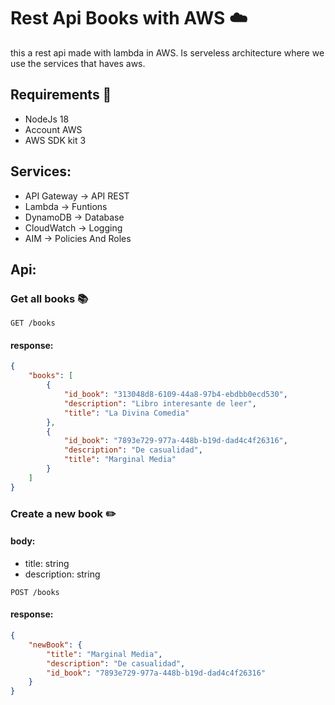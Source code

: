 # Rest Api Books with AWS ☁️

this a rest api made with lambda in AWS. Is serveless architecture where we use the services that haves 
aws.

## Requirements 🔑

- NodeJs 18
- Account AWS
- AWS SDK kit 3

## Services:

- API Gateway -> API REST
- Lambda -> Funtions
- DynamoDB -> Database
- CloudWatch -> Logging
- AIM -> Policies And Roles

## Api:

### Get all books 📚
```
GET /books
```

#### response:

```json
{
	"books": [
		{
			"id_book": "313048d8-6109-44a8-97b4-ebdbb0ecd530",
			"description": "Libro interesante de leer",
			"title": "La Divina Comedia"
		},
		{
			"id_book": "7893e729-977a-448b-b19d-dad4c4f26316",
			"description": "De casualidad",
			"title": "Marginal Media"
		}
	]
}
```

### Create a new book ✏️
#### body:

- title: string
- description: string

```
POST /books
```

#### response:

```json
{
	"newBook": {
		"title": "Marginal Media",
		"description": "De casualidad",
		"id_book": "7893e729-977a-448b-b19d-dad4c4f26316"
	}
}
```
